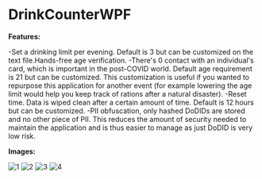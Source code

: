 # DrinkCounterWPF

**Features:**

-Set a drinking limit per evening. Default is 3 but can be customized on the text file.Hands-free age verification. 
-There's 0 contact with an individual's card, which is important in the post-COVID world. Default age requirement is 21 but can be customized. This customization is useful if you wanted to repurpose this application for another event (for example lowering the age limit would help you keep track of rations after a natural disaster).
-Reset time. Data is wiped clean after a certain amount of time. Default is 12 hours but can be customized.
-PII obfuscation, only hashed DoDIDs are stored and no other piece of PII. This reduces the amount of security needed to maintain the application and is thus easier to manage as just DoDID is very low risk.

**Images:**

![1](https://i.imgur.com/HbFdOXh.png) ![2](https://i.imgur.com/l4yQnRK.png) 
![3](https://i.imgur.com/nCHQZuU.png) ![4](https://i.imgur.com/zeXvQJU.png) 

